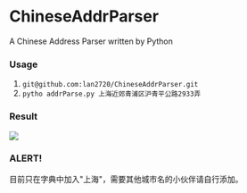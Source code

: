 
# ChineseAddrParser

A Chinese Address Parser written by Python


### Usage

 1. `git@github.com:lan2720/ChineseAddrParser.git`
 2. `pytho addrParse.py 上海近郊青浦区沪青平公路2933弄`



### Result

![](http://ww4.sinaimg.cn/large/901f9a6fjw1f19hknj5xbj20aa074q42.jpg)




### ALERT!
目前只在字典中加入"上海"，需要其他城市名的小伙伴请自行添加。

